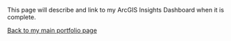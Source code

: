 This page will describe and link to my ArcGIS Insights Dashboard when it is complete. 

[Back to my main portfolio page](https://kemulka.github.io/gis-portfolio/)
